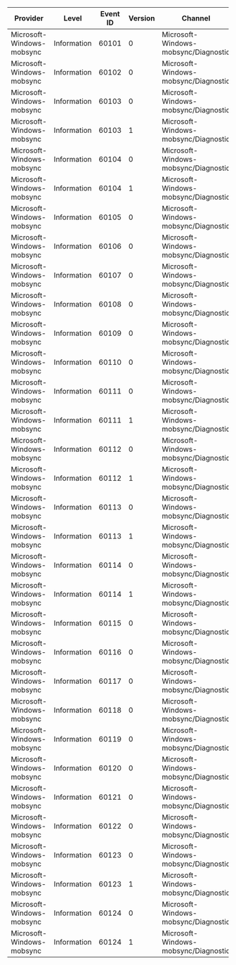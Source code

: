 Provider                   |  Level        |  Event ID  |  Version  |  Channel                               |  Task                                         |  Opcode  |  Keyword  |  Message
---------------------------|---------------|------------|-----------|----------------------------------------|-----------------------------------------------|----------|-----------|---------
Microsoft-Windows-mobsync  |  Information  |  60101     |  0        |  Microsoft-Windows-mobsync/Diagnostic  |  SyncMgrTraceId_SyncFolderContextMenuInit     |  Start   |           |
Microsoft-Windows-mobsync  |  Information  |  60102     |  0        |  Microsoft-Windows-mobsync/Diagnostic  |  SyncMgrTraceId_SyncFolderContextMenuInit     |  Stop    |           |
Microsoft-Windows-mobsync  |  Information  |  60103     |  0        |  Microsoft-Windows-mobsync/Diagnostic  |  SyncMgrTraceId_SyncFolderRemoveConflicts     |  Start   |           |
Microsoft-Windows-mobsync  |  Information  |  60103     |  1        |  Microsoft-Windows-mobsync/Diagnostic  |  SyncMgrTraceId_SyncFolderRemoveConflicts     |  Start   |           |
Microsoft-Windows-mobsync  |  Information  |  60104     |  0        |  Microsoft-Windows-mobsync/Diagnostic  |  SyncMgrTraceId_SyncFolderRemoveConflicts     |  Stop    |           |
Microsoft-Windows-mobsync  |  Information  |  60104     |  1        |  Microsoft-Windows-mobsync/Diagnostic  |  SyncMgrTraceId_SyncFolderRemoveConflicts     |  Stop    |           |
Microsoft-Windows-mobsync  |  Information  |  60105     |  0        |  Microsoft-Windows-mobsync/Diagnostic  |  SyncMgrTraceId_SyncFolderSyncTime            |  Start   |           |
Microsoft-Windows-mobsync  |  Information  |  60106     |  0        |  Microsoft-Windows-mobsync/Diagnostic  |  SyncMgrTraceId_SyncFolderSyncTime            |  Stop    |           |
Microsoft-Windows-mobsync  |  Information  |  60107     |  0        |  Microsoft-Windows-mobsync/Diagnostic  |  SyncMgrTraceId_SyncFolderHandlerNotifyStop   |  Start   |           |
Microsoft-Windows-mobsync  |  Information  |  60108     |  0        |  Microsoft-Windows-mobsync/Diagnostic  |  SyncMgrTraceId_SyncFolderHandlerNotifyStop   |  Stop    |           |
Microsoft-Windows-mobsync  |  Information  |  60109     |  0        |  Microsoft-Windows-mobsync/Diagnostic  |  SyncMgrTraceId_SyncFolderHandlerNotifyStart  |  Start   |           |
Microsoft-Windows-mobsync  |  Information  |  60110     |  0        |  Microsoft-Windows-mobsync/Diagnostic  |  SyncMgrTraceId_SyncFolderHandlerNotifyStart  |  Stop    |           |
Microsoft-Windows-mobsync  |  Information  |  60111     |  0        |  Microsoft-Windows-mobsync/Diagnostic  |  SyncMgrTraceId_HandlerLoad                   |  Start   |           |
Microsoft-Windows-mobsync  |  Information  |  60111     |  1        |  Microsoft-Windows-mobsync/Diagnostic  |  SyncMgrTraceId_HandlerLoad                   |  Start   |           |
Microsoft-Windows-mobsync  |  Information  |  60112     |  0        |  Microsoft-Windows-mobsync/Diagnostic  |  SyncMgrTraceId_HandlerLoad                   |  Stop    |           |
Microsoft-Windows-mobsync  |  Information  |  60112     |  1        |  Microsoft-Windows-mobsync/Diagnostic  |  SyncMgrTraceId_HandlerLoad                   |  Stop    |           |
Microsoft-Windows-mobsync  |  Information  |  60113     |  0        |  Microsoft-Windows-mobsync/Diagnostic  |  SyncMgrTraceId_HandlerCollectionEnumeration  |  Start   |           |
Microsoft-Windows-mobsync  |  Information  |  60113     |  1        |  Microsoft-Windows-mobsync/Diagnostic  |  SyncMgrTraceId_HandlerCollectionEnumeration  |  Start   |           |
Microsoft-Windows-mobsync  |  Information  |  60114     |  0        |  Microsoft-Windows-mobsync/Diagnostic  |  SyncMgrTraceId_HandlerCollectionEnumeration  |  Stop    |           |
Microsoft-Windows-mobsync  |  Information  |  60114     |  1        |  Microsoft-Windows-mobsync/Diagnostic  |  SyncMgrTraceId_HandlerCollectionEnumeration  |  Stop    |           |
Microsoft-Windows-mobsync  |  Information  |  60115     |  0        |  Microsoft-Windows-mobsync/Diagnostic  |  SyncMgrTraceId_ViewCBRegistration            |  Start   |           |
Microsoft-Windows-mobsync  |  Information  |  60116     |  0        |  Microsoft-Windows-mobsync/Diagnostic  |  SyncMgrTraceId_ViewCBRegistration            |  Stop    |           |
Microsoft-Windows-mobsync  |  Information  |  60117     |  0        |  Microsoft-Windows-mobsync/Diagnostic  |  SyncMgrTraceId_HandlerCacheEnum              |  Start   |           |
Microsoft-Windows-mobsync  |  Information  |  60118     |  0        |  Microsoft-Windows-mobsync/Diagnostic  |  SyncMgrTraceId_HandlerCacheEnum              |  Stop    |           |
Microsoft-Windows-mobsync  |  Information  |  60119     |  0        |  Microsoft-Windows-mobsync/Diagnostic  |  SyncMgrTraceId_HandlerCacheCreate            |  Start   |           |
Microsoft-Windows-mobsync  |  Information  |  60120     |  0        |  Microsoft-Windows-mobsync/Diagnostic  |  SyncMgrTraceId_HandlerCacheCreate            |  Stop    |           |
Microsoft-Windows-mobsync  |  Information  |  60121     |  0        |  Microsoft-Windows-mobsync/Diagnostic  |  SyncMgrTraceId_FolderItemCacheLoad           |  Start   |           |
Microsoft-Windows-mobsync  |  Information  |  60122     |  0        |  Microsoft-Windows-mobsync/Diagnostic  |  SyncMgrTraceId_FolderItemCacheLoad           |  Stop    |           |
Microsoft-Windows-mobsync  |  Information  |  60123     |  0        |  Microsoft-Windows-mobsync/Diagnostic  |  SyncMgrTraceId_SyncFolderRemoveEvents        |  Start   |           |
Microsoft-Windows-mobsync  |  Information  |  60123     |  1        |  Microsoft-Windows-mobsync/Diagnostic  |  SyncMgrTraceId_SyncFolderRemoveEvents        |  Start   |           |
Microsoft-Windows-mobsync  |  Information  |  60124     |  0        |  Microsoft-Windows-mobsync/Diagnostic  |  SyncMgrTraceId_SyncFolderRemoveEvents        |  Stop    |           |
Microsoft-Windows-mobsync  |  Information  |  60124     |  1        |  Microsoft-Windows-mobsync/Diagnostic  |  SyncMgrTraceId_SyncFolderRemoveEvents        |  Stop    |           |